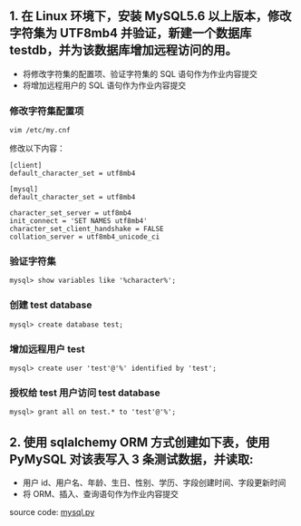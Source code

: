 ## 1. 在 Linux 环境下，安装 MySQL5.6 以上版本，修改字符集为 UTF8mb4 并验证，新建一个数据库 testdb，并为该数据库增加远程访问的用。
- 将修改字符集的配置项、验证字符集的 SQL 语句作为作业内容提交
- 将增加远程用户的 SQL 语句作为作业内容提交

### 修改字符集配置项
`vim /etc/my.cnf`

修改以下内容：
```
[client]
default_character_set = utf8mb4

[mysql]
default_character_set = utf8mb4

character_set_server = utf8mb4
init_connect = 'SET NAMES utf8mb4'
character_set_client_handshake = FALSE
collation_server = utf8mb4_unicode_ci
```

### 验证字符集
```
mysql> show variables like '%character%';
```

### 创建 test database
```
mysql> create database test;
```

### 增加远程用户 test
```
mysql> create user 'test'@'%' identified by 'test';
```

### 授权给 test 用户访问 test database
```
mysql> grant all on test.* to 'test'@'%';
```

## 2. 使用 sqlalchemy ORM 方式创建如下表，使用 PyMySQL 对该表写入 3 条测试数据，并读取: 
- 用户 id、用户名、年龄、生日、性别、学历、字段创建时间、字段更新时间
- 将 ORM、插入、查询语句作为作业内容提交

source code: [mysql.py](https://github.com/gzeureka/Python005-01/blob/main/week03/mysql.py)




